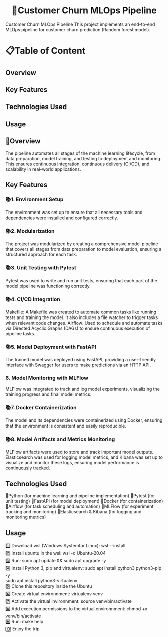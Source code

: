 <h1 align="center">🤖Customer Churn MLOps Pipeline</h1>

Customer Churn MLOps Pipeline
This project implements an end-to-end MLOps pipeline for customer churn prediction (Random forest model).

# 📋Table of Content

## Overview
## Key Features
## Technologies Used
## Usage

## 📜Overview

The pipeline automates all stages of the machine learning lifecycle, from data preparation, model training, and testing to deployment and monitoring. This ensures continuous integration, continuous delivery (CI/CD), and scalability in real-world applications.

## Key Features

### 📚1. Environment Setup

The environment was set up to ensure that all necessary tools and dependencies were installed and configured correctly.

### 📚2. Modularization

The project was modularized by creating a comprehensive model pipeline that covers all stages from data preparation to model evaluation, ensuring a structured approach for each task.

### 📚3. Unit Testing with Pytest

Pytest was used to write and run unit tests, ensuring that each part of the model pipeline was functioning correctly.

### 📚4. CI/CD Integration

Makefile: A Makefile was created to automate common tasks like running tests and training the model. It also includes a file watcher to trigger tasks when relevant code changes.
Airflow: Used to schedule and automate tasks via Directed Acyclic Graphs (DAGs) to ensure continuous execution of pipeline tasks.

### 📚5. Model Deployment with FastAPI

The trained model was deployed using FastAPI, providing a user-friendly interface with Swagger for users to make predictions via an HTTP API.
### 6. Model Monitoring with MLFlow
MLFlow was integrated to track and log model experiments, visualizing the training progress and final model metrics.

### 📚7. Docker Containerization

The model and its dependencies were containerized using Docker, ensuring that the environment is consistent and easily reproducible.

### 📚8. Model Artifacts and Metrics Monitoring

MLFlow artifacts were used to store and track important model outputs.
Elasticsearch was used for logging model metrics, and Kibana was set up to visualize and monitor these logs, ensuring model performance is continuously tracked.

## Technologies Used

🔬Python (for machine learning and pipeline implementation)
🔬Pytest (for unit testing)
🔬FastAPI (for model deployment)
🔬Docker (for containerization)
🔬Airflow (for task scheduling and automation)
🔬MLFlow (for experiment tracking and monitoring)
🔬Elasticsearch & Kibana (for logging and monitoring metrics)

## Usage

1️⃣ Download wsl (Windows Systemfor Linux): wsl --install <br>
2️⃣ Install ubuntu in the wsl: wsl -d Ubuntu-20.04 <br>
3️⃣ Run:  sudo apt update && sudo apt upgrade -y <br>
4️⃣ Install Python 3, pip and virtualenv: sudo apt install python3 python3-pip -y <br>
sudo apt install python3-virtualenv <br>
5️⃣ Clone this repository inside the Ubuntu <br>
6️⃣ Create virtual environnment: virtualenv venv <br>
7️⃣ Activate the virtual invironnment:  source venv/bin/activate <br>
8️⃣ Add execution permissions to the virtual environnment:  chmod +x venv/bin/activate <br>
9️⃣ Run: make help <br>
🔟 Enjoy the trip <br>
